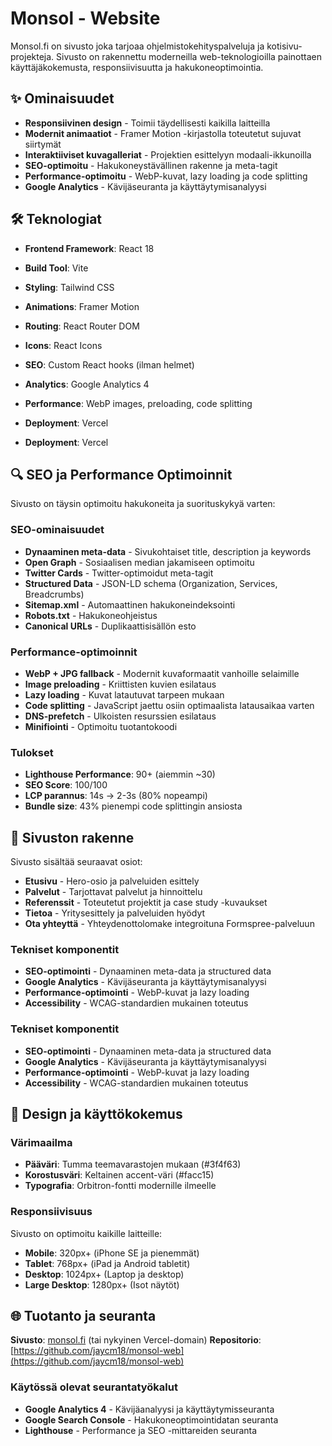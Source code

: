 # Monsol - Website

Monsol.fi on sivusto joka tarjoaa ohjelmistokehityspalveluja ja kotisivu-projekteja. Sivusto on rakennettu moderneilla web-teknologioilla painottaen käyttäjäkokemusta, responsiivisuutta ja hakukoneoptimointia.

## ✨ Ominaisuudet

- **Responsiivinen design** - Toimii täydellisesti kaikilla laitteilla
- **Modernit animaatiot** - Framer Motion -kirjastolla toteutetut sujuvat siirtymät
- **Interaktiiviset kuvagalleriat** - Projektien esittelyyn modaali-ikkunoilla
- **SEO-optimoitu** - Hakukoneystävällinen rakenne ja meta-tagit
- **Performance-optimoitu** - WebP-kuvat, lazy loading ja code splitting
- **Google Analytics** - Kävijäseuranta ja käyttäytymisanalyysi

## 🛠️ Teknologiat

- **Frontend Framework**: React 18
- **Build Tool**: Vite
- **Styling**: Tailwind CSS
- **Animations**: Framer Motion
- **Routing**: React Router DOM
- **Icons**: React Icons
- **SEO**: Custom React hooks (ilman helmet)
- **Analytics**: Google Analytics 4
- **Performance**: WebP images, preloading, code splitting
- **Deployment**: Vercel

- **Deployment**: Vercel

## 🔍 SEO ja Performance Optimoinnit

Sivusto on täysin optimoitu hakukoneita ja suorituskykyä varten:

### SEO-ominaisuudet
- **Dynaaminen meta-data** - Sivukohtaiset title, description ja keywords
- **Open Graph** - Sosiaalisen median jakamiseen optimoitu
- **Twitter Cards** - Twitter-optimoidut meta-tagit
- **Structured Data** - JSON-LD schema (Organization, Services, Breadcrumbs)
- **Sitemap.xml** - Automaattinen hakukoneindeksointi
- **Robots.txt** - Hakukoneohjeistus
- **Canonical URLs** - Duplikaattisisällön esto

### Performance-optimoinnit
- **WebP + JPG fallback** - Modernit kuvaformaatit vanhoille selaimille
- **Image preloading** - Kriittisten kuvien esilataus
- **Lazy loading** - Kuvat latautuvat tarpeen mukaan
- **Code splitting** - JavaScript jaettu osiin optimaalista latausaikaa varten
- **DNS-prefetch** - Ulkoisten resurssien esilataus
- **Minifiointi** - Optimoitu tuotantokoodi

### Tulokset
- **Lighthouse Performance**: 90+ (aiemmin ~30)
- **SEO Score**: 100/100
- **LCP parannus**: 14s → 2-3s (80% nopeampi)
- **Bundle size**: 43% pienempi code splittingin ansiosta


## 📁 Sivuston rakenne

Sivusto sisältää seuraavat osiot:

- **Etusivu** - Hero-osio ja palveluiden esittely
- **Palvelut** - Tarjottavat palvelut ja hinnoittelu
- **Referenssit** - Toteutetut projektit ja case study -kuvaukset
- **Tietoa** - Yritysesittely ja palveluiden hyödyt
- **Ota yhteyttä** - Yhteydenottolomake integroituna Formspree-palveluun

### Tekniset komponentit
- **SEO-optimointi** - Dynaaminen meta-data ja structured data
- **Google Analytics** - Kävijäseuranta ja käyttäytymisanalyysi
- **Performance-optimointi** - WebP-kuvat ja lazy loading
- **Accessibility** - WCAG-standardien mukainen toteutus

### Tekniset komponentit
- **SEO-optimointi** - Dynaaminen meta-data ja structured data
- **Google Analytics** - Kävijäseuranta ja käyttäytymisanalyysi
- **Performance-optimointi** - WebP-kuvat ja lazy loading
- **Accessibility** - WCAG-standardien mukainen toteutus

## 🎨 Design ja käyttökokemus

### Värimaailma
- **Pääväri**: Tumma teemavarastojen mukaan (#3f4f63)
- **Korostusväri**: Keltainen accent-väri (#facc15)
- **Typografia**: Orbitron-fontti modernille ilmeelle

### Responsiivisuus
Sivusto on optimoitu kaikille laitteille:
- **Mobile**: 320px+ (iPhone SE ja pienemmät)
- **Tablet**: 768px+ (iPad ja Android tabletit)  
- **Desktop**: 1024px+ (Laptop ja desktop)
- **Large Desktop**: 1280px+ (Isot näytöt)

## 🌐 Tuotanto ja seuranta

**Sivusto**: [monsol.fi](https://monsol.fi) (tai nykyinen Vercel-domain)
**Repositorio**: [https://github.com/jaycm18/monsol-web](https://github.com/jaycm18/monsol-web)

### Käytössä olevat seurantatyökalut
- **Google Analytics 4** - Kävijäanalyysi ja käyttäytymisseuranta
- **Google Search Console** - Hakukoneoptimointidatan seuranta  
- **Lighthouse** - Performance ja SEO -mittareiden seuranta


